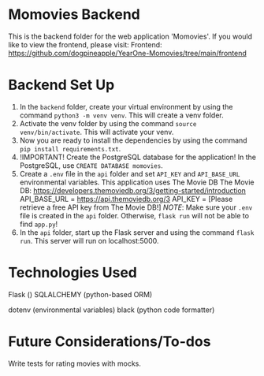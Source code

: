 # Momovies Backend
This is the backend folder for the web application 'Momovies'. If you would like to view the frontend, please visit:
Frontend: https://github.com/dogpineapple/YearOne-Momovies/tree/main/frontend

# Backend Set Up
1. In the `backend` folder, create your virtual environment by using the command `python3 -m venv venv`. This will create a venv folder.
2. Activate the venv folder by using the command `source venv/bin/activate`. This will activate your venv.
3. Now you are ready to install the dependencies by using the command `pip install requirements.txt`.
4. !IMPORTANT! Create the PostgreSQL database for the application! In the PostgreSQL, use `CREATE DATABASE momovies`.
5. Create a `.env` file in the `api` folder and set `API_KEY` and `API_BASE_URL`  environmental variables. This application uses The Movie DB
The Movie DB: https://developers.themoviedb.org/3/getting-started/introduction
API_BASE_URL = https://api.themoviedb.org/3
API_KEY = [Please retrieve a free API key from The Movie DB!]
*NOTE*: Make sure your `.env` file is created in the `api` folder. Otherwise, `flask run` will not be able to find `app.py`!
6. In the `api` folder, start up the Flask server and using the command `flask run`. This server will run on localhost:5000.

# Technologies Used
Flask ()
SQLALCHEMY (python-based ORM)

dotenv (environmental variables)
black (python code formatter)

# Future Considerations/To-dos
Write tests for rating movies with mocks.
